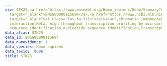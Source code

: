 ```yaml
---
csv: STK25,<a href="https://www.ensembl.org/Homo_sapiens/Gene/Summary?db=core;g=ENSG00000115694"
  target="_blank">ENSG00000115694</a>,<a href="https://www.ncbi.nlm.nih.gov/pubmed/17216044"
  target="_blank"><i class="fas fa-file"></i></a>",chromatin immunoprecipitation assay,direct
  interaction,HeLa, high throughput transcription profiling by microarray,nucleotide
  sequence identification,nucleotide sequence identification,transcriptional regulation,
data_alias: STK25
data_id: ENSG00000115694
data_numevidence: 1
data_species: Homo sapiens
data_taxid: '9606'
title: STK25
---
```

